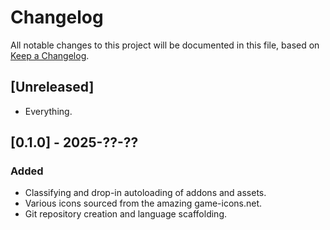 
# Changelog
All notable changes to this project will be documented in this file,
based on [Keep a Changelog](https://keepachangelog.com/en/1.1.0/).

## [Unreleased]

- Everything.

## [0.1.0] - 2025-??-??

### Added

- Classifying and drop-in autoloading of addons and assets.
- Various icons sourced from the amazing game-icons.net.
- Git repository creation and language scaffolding.
